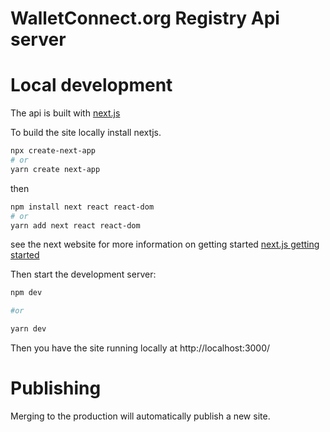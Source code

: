 # WalletConnect.org Registry Api server


# Local development

The api is built with [next.js](https://nextjs.org/)

To build the site locally install nextjs.

```sh
npx create-next-app
# or
yarn create next-app
```

then

```sh
npm install next react react-dom
# or
yarn add next react react-dom
```

see the next website for more information on getting started [next.js getting started](https://nextjs.org/docs/getting-started)

Then start the development server:

```sh
npm dev

#or

yarn dev
```

Then you have the site running locally at http://localhost:3000/

# Publishing
Merging to the production will automatically publish a new site.

